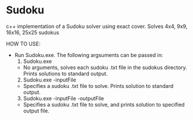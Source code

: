 # Sudoku
c++ implementation of a Sudoku solver using exact cover. Solves 4x4, 9x9, 16x16, 25x25 sudokus

HOW TO USE:
- Run Sudoku.exe. The following argsuments can be passed in:
  1. Sudoku.exe
    - No arguments, solves each sudoku .txt file in the sudokus directory.  Prints solutions to standard output.
  2. Sudoku.exe -inputFile 
    - Specifies a sudoku .txt file to solve.  Prints solution to standard output.
  3. Sudoku.exe -inputFile -outputFile
    - Specifies a sudoku .txt file to solve, and prints solution to specified output file.


